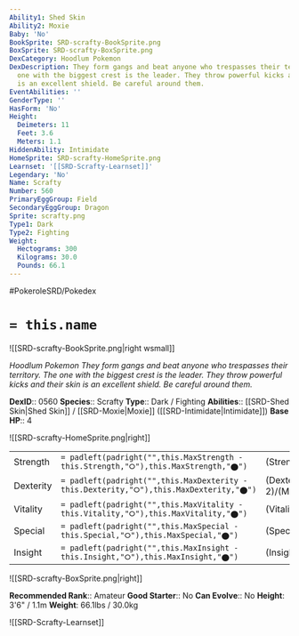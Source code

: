 ```yaml
---
Ability1: Shed Skin
Ability2: Moxie
Baby: 'No'
BookSprite: SRD-scrafty-BookSprite.png
BoxSprite: SRD-scrafty-BoxSprite.png
DexCategory: Hoodlum Pokemon
DexDescription: They form gangs and beat anyone who trespasses their territory. The
  one with the biggest crest is the leader. They throw powerful kicks and their skin
  is an excellent shield. Be careful around them.
EventAbilities: ''
GenderType: ''
HasForm: 'No'
Height:
  Deimeters: 11
  Feet: 3.6
  Meters: 1.1
HiddenAbility: Intimidate
HomeSprite: SRD-scrafty-HomeSprite.png
Learnset: '[[SRD-Scrafty-Learnset]]'
Legendary: 'No'
Name: Scrafty
Number: 560
PrimaryEggGroup: Field
SecondaryEggGroup: Dragon
Sprite: scrafty.png
Type1: Dark
Type2: Fighting
Weight:
  Hectograms: 300
  Kilograms: 30.0
  Pounds: 66.1
---
```


#PokeroleSRD/Pokedex

# `= this.name`

![[SRD-scrafty-BookSprite.png|right wsmall]]

*Hoodlum Pokemon*
*They form gangs and beat anyone who trespasses their territory. The one with the biggest crest is the leader. They throw powerful kicks and their skin is an excellent shield. Be careful around them.*

**DexID**:: 0560
**Species**:: Scrafty
**Type**:: Dark / Fighting
**Abilities**:: [[SRD-Shed Skin|Shed Skin]] / [[SRD-Moxie|Moxie]] ([[SRD-Intimidate|Intimidate]])
**Base HP**:: 4

![[SRD-scrafty-HomeSprite.png|right]]

|           |                                                                                        |                                          |
| --------- | -------------------------------------------------------------------------------------- | ---------------------------------------- |
| Strength  | `= padleft(padright("",this.MaxStrength - this.Strength,"⭘"),this.MaxStrength,"⬤")`    | (Strength::2)/(MaxStrength::5)   |
| Dexterity | `= padleft(padright("",this.MaxDexterity - this.Dexterity,"⭘"),this.MaxDexterity,"⬤")` | (Dexterity:: 2)/(MaxDexterity::4) |
| Vitality  | `= padleft(padright("",this.MaxVitality - this.Vitality,"⭘"),this.MaxVitality,"⬤")`    | (Vitality::3)/(MaxVitality::6)   |
| Special   | `= padleft(padright("",this.MaxSpecial - this.Special,"⭘"),this.MaxSpecial,"⬤")`       | (Special::2)/(MaxSpecial::4)     |
| Insight   | `= padleft(padright("",this.MaxInsight - this.Insight,"⭘"),this.MaxInsight,"⬤")`       | (Insight::3)/(MaxInsight::6)     |

![[SRD-scrafty-BoxSprite.png|right]]

**Recommended Rank**:: Amateur
**Good Starter**:: No
**Can Evolve**:: No
**Height**: 3'6" / 1.1m
**Weight**: 66.1lbs / 30.0kg

![[SRD-Scrafty-Learnset]]